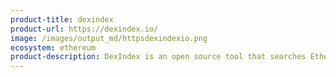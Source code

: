 ```yaml
---
product-title: dexindex
product-url: https://dexindex.io/
image: /images/output_md/httpsdexindexio.png
ecosystem: ethereum
product-description: DexIndex is an open source tool that searches Ethereum decentralized exchanges to find the best token prices.
---
```

